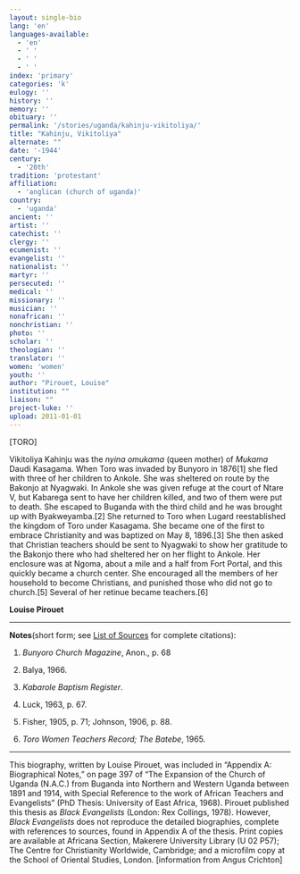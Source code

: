 ```yaml
---
layout: single-bio
lang: 'en'
languages-available:
  - 'en'
  - ' '
  - ' '
  - ' '
index: 'primary'
categories: 'k'
eulogy: ''
history: ''
memory: ''
obituary: ''
permalink: '/stories/uganda/kahinju-vikitoliya/'
title: "Kahinju, Vikitoliya"
alternate: ""
date: '-1944'
century:
  - '20th'
tradition: 'protestant'
affiliation:
  - 'anglican (church of uganda)'
country:
  - 'uganda'
ancient: ''
artist: ''
catechist: ''
clergy: ''
ecumenist: ''
evangelist: ''
nationalist: ''
martyr: ''
persecuted: ''
medical: ''
missionary: ''
musician: ''
nonafrican: ''
nonchristian: ''
photo: ''
scholar: ''
theologian: ''
translator: ''
women: 'women'
youth: ''
author: "Pirouet, Louise"
institution: ""
liaison: ""
project-luke: ''
upload: 2011-01-01
---
```




[TORO]

Vikitoliya Kahinju was the *nyina  omukama* (queen mother) of *Mukama* Daudi Kasagama. When Toro was  invaded by Bunyoro in 1876[1] she fled with three of her children to Ankole.  She was sheltered on route by the Bakonjo at Nyagwaki. In Ankole she was given  refuge at the court of Ntare V, but Kabarega sent to have her children killed,  and two of them were put to death. She escaped to Buganda with the third child  and he was brought up with Byakweyamba.[2] She returned to Toro when Lugard  reestablished the kingdom of Toro under Kasagama. She became one of the first  to embrace Christianity and was baptized on May 8, 1896.[3] She then asked that  Christian teachers should be sent to Nyagwaki to show her gratitude to the  Bakonjo there who had sheltered her on her flight to Ankole. Her enclosure was  at Ngoma, about a mile and a half from Fort Portal, and this quickly became a  church center. She encouraged all the members of her household to become  Christians, and punished those who did not go to church.[5] Several of her  retinue became teachers.[6]

**Louise Pirouet**

---

**Notes**(short  form; see [List of  Sources](../pirouet-appendixa-sources/) for complete citations):
1. *Bunyoro  Church Magazine*, Anon.,  p. 68

2. Balya,  1966.

3. *Kabarole  Baptism Register*.

4. Luck,  1963, p. 67.

5. Fisher,  1905, p. 71; Johnson, 1906, p. 88.

6. *Toro  Women Teachers Record; The Batebe*, 1965.

---

This biography, written by  Louise Pirouet, was included in &ldquo;Appendix A: Biographical Notes,&rdquo; on page 397 of &ldquo;The Expansion of  the Church of Uganda (N.A.C.) from Buganda into Northern and Western Uganda  between 1891 and 1914, with Special Reference to the work of African Teachers  and Evangelists&rdquo; (PhD Thesis: University of East Africa, 1968). Pirouet published  this thesis as *Black Evangelists* (London:  Rex Collings, 1978). However, *Black Evangelists* does not  reproduce the detailed biographies, complete with references to sources, found  in Appendix A of the thesis. Print copies are available at Africana Section, Makerere  University Library (U 02 P57); The Centre for  Christianity Worldwide, Cambridge; and a microfilm copy at the School of  Oriental Studies, London. [information from Angus Crichton]
